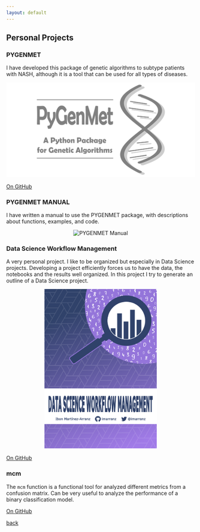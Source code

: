 ```yaml
---
layout: default
---
```



## Personal Projects

### PYGENMET

I have developed this package of genetic algorithms to subtype patients with NASH, although it is a tool that can be used for all types of diseases. 

![](https://github.com/imarranz/pygenmet/raw/master/figures/logo.png)

[On GitHub](https://github.com/imarranz/pygenmet)

<!--
<div class="project">
  <img class="left" src="https://github.com/imarranz/pygenmet/raw/master/figures/logo.png" alt="PYGENMET" width="200px">
  <aside>I have developed this package of genetic algorithms to subtype patients with NASH, although it is a tool that can be used for all types of diseases.</aside>
  <div class="reset"></div>
</div>
-->

### PYGENMET MANUAL

I have written a manual to use the PYGENMET package, with descriptions about functions, examples, and code.

<p style="text-align:center;">
<img src="http://www.imarranz.com/pygenmet-manual/_images/cover.png" alt="PYGENMET Manual" width="300"/>
</p>

### Data Science Workflow Management

A very personal project. I like to be organized but especially in Data Science projects. Developing a project efficiently forces us to have the data, the notebooks and the results well organized. In this project I try to generate an outline of a Data Science project.

<p style="text-align:center;">
<img src="https://github.com/imarranz/data-science-workflow-management/blob/main/figures/cover_dswm.png?raw=true" alt="Data Science Workflow Management Manual" width="300"/>
</p>

[On GitHub](https://github.com/imarranz/data-science-workflow-management)


### mcm

The `mcm` function is a functional tool for analyzed different metrics from a confusion matrix. Can be very useful to analyze the performance of a binary classification model.

[On GitHub](https://github.com/imarranz/mcm)

[back](./)
